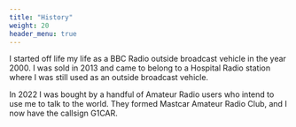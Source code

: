 ```yaml
---
title: "History"
weight: 20
header_menu: true
---
```


I started off life my life as a BBC Radio outside broadcast vehicle in the year
2000. I was sold in 2013 and came to belong to a Hospital Radio station where I
was still used as an outside broadcast vehicle.

In 2022 I was bought by a handful of Amateur Radio users who intend to use me to
talk to the world. They formed Mastcar Amateur Radio Club, and I now have the
callsign G1CAR.
